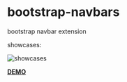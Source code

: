 # bootstrap-navbars

bootstrap navbar extension


showcases:

![showcases](http://i.hizliresim.com/P52JNN.png)

[**DEMO**](http://jsbin.com/yoledoqedu/1/edit?html,css,output)
